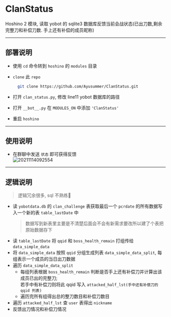 # ClanStatus
Hoshino 2 模块, 读取 yobot 的 sqlite3 数据库反馈当前会战状态(已出刀数,剩余完整刀和补偿刀数. 手上还有补偿的成员昵称)

---
## 部署说明

- 使用 `cd` 命令转到 `hoshino` 的 `modules` 目录

- `clone` 此 `repo`  
  ```bash
    git clone https://github.com/Ayusummer/ClanStatus.git
  ```
- 打开 `clan_status.py`, 修改 line11 yobot 数据库的路径
- 打开 `__bot__.py` 在 `MODULES_ON` 中添加 `'ClanStatus'`
- 重启 `hoshino`

---
## 使用说明
- 在群聊中发送 `状态` 即可获得反馈   
  ![20211114092554](http:cdn.ayusummer233.top/img/20211114092554.png)

---
## 逻辑说明
> 逻辑冗余很多, sql 不熟练🥲
- 读 `yobotdata.db` 的 `clan_challenge` 表获取最后一个 `pcrdate` 的所有数据写入一个新的表 `table_lastDate` 中
    > 数据写到新表里主要是不清楚后面会不会有新需求要改所以建了个表把原始数据存下
- 读 `table_lastDate` 将 `qqid` 和 `boss_health_remain` 打组传给 `data_simple_data`
- 将 `data_simple_data` 按照 `qqid` 分组生成列表 `data_simple_data_split`, 每组表示一个成员的当日出刀数据
- 遍历 `data_simple_data_split`
  - 每组列表根据 `boss_health_remain` 判断是否手上还有补偿刀并计算出该成员已出的完整刀;   
    若手中有补偿刀则将此 qqid 写入 `attacked_half_lst(手中还有补偿刀的 qqid 列表)`
  - 遍历完所有组得出总的整刀数目和补偿刀数目
- 遍历 `attacked_half_lst` 查 `user` 表得出 `nickname`
- 反馈出刀情况和补偿刀情况



